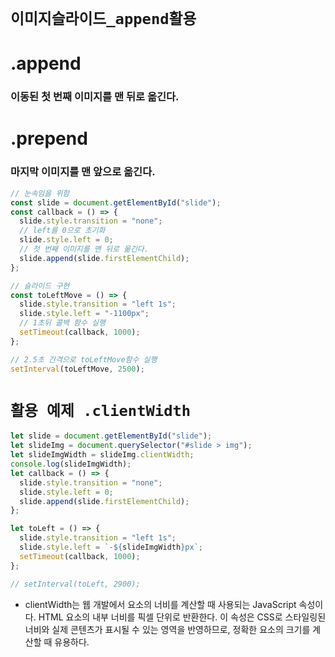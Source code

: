 # `이미지슬라이드_append활용`

# .append

### 이동된 첫 번째 이미지를 맨 뒤로 옮긴다.

# .prepend

### 마지막 이미지를 맨 앞으로 옮긴다.

```js
// 눈속임을 위함
const slide = document.getElementById("slide");
const callback = () => {
  slide.style.transition = "none";
  // left를 0으로 초기화
  slide.style.left = 0;
  // 첫 번째 이미지를 맨 뒤로 옮긴다.
  slide.append(slide.firstElementChild);
};

// 슬라이드 구현
const toLeftMove = () => {
  slide.style.transition = "left 1s";
  slide.style.left = "-1100px";
  // 1초뒤 콜백 함수 실행
  setTimeout(callback, 1000);
};

// 2.5초 간격으로 toLeftMove함수 실행
setInterval(toLeftMove, 2500);
```

# `활용 예제 .clientWidth`

```js
let slide = document.getElementById("slide");
let slideImg = document.querySelector("#slide > img");
let slideImgWidth = slideImg.clientWidth;
console.log(slideImgWidth);
let callback = () => {
  slide.style.transition = "none";
  slide.style.left = 0;
  slide.append(slide.firstElementChild);
};

let toLeft = () => {
  slide.style.transition = "left 1s";
  slide.style.left = `-${slideImgWidth}px`;
  setTimeout(callback, 1000);
};

// setInterval(toLeft, 2900);
```

- clientWidth는 웹 개발에서 요소의 너비를 계산할 때 사용되는 JavaScript 속성이다. HTML 요소의 내부 너비를 픽셀 단위로 반환한다. 이 속성은 CSS로 스타일링된 너비와 실제 콘텐츠가 표시될 수 있는 영역을 반영하므로, 정확한 요소의 크기를 계산할 때 유용하다.
